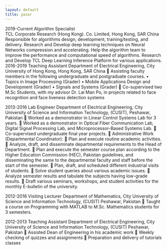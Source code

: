 ```yaml
---
layout: default
title: yasar
---
```



<div class="row">
 <div class="md-col-2 pull-left">
2019-Current	Algorithm Specialist </div>
 <div class="md-col-2 pull-right">
TCL Corporate Research (Hong Kong). Co. Limited, Hong Kong, SAR China
Responsible for algorithms design, development, training/testing, and delivery.
Research and Develop deep learning techniques on Neural Networks compression and accelerating.
Help the algorithm team to improve the performance and computational speed of algorithms.
Research and Develop TCL Deep Learning Inference Platform for various applications.
 </div>
</div>
2016-2019	Teaching Assistant 
 Department of Electrical Engineering, City University of Hong Kong, Hong Kong, SAR China
	Assisting faculty members in the following undergraduate and postgraduate courses.
•	Topics in Image Processing (Grader)
•	Mobile Applications Design and Development (Grader)
•	Signals and Systems (Grader)
	Co-supervised two M.Sc Students, with my advisor Dr. Lai Man Po, in projects related to face recognition and face liveness detection systems

2013-2016 	Lab Engineer
Department of Electrical Engineering, City University of Science and Information Technology, (CUSIT), Peshawar, Pakistan 
	Worked as a demonstrator in Linear Control Systems Lab for 3 years.
	Worked as a demonstrator in Optical Fiber Communication Lab, Digital Signal Processing Lab, and Microprocessor-Based Systems Lab.
	Co-supervised undergraduate final year projects.
	Administrative Work (Departmental Coordinator):
	Plan and execute routine academic activities.
	Analyze, draft, and disseminate departmental requirements to the Head of Department.
	Plan and execute the semester course plan according to the Higher Education Commission (HEC), Pakistan guidelines, and disseminating the same to the departmental faculty and staff before the start of the semester.
	Plan, draft, and scheduled different industrial visits of students.
	Solve student queries about various academic issues.
	Analyze semester results and tabulate the subjects having low-grade results.
	Draft various seminars, workshops, and student activities for the monthly E-bulletin of the university.

2012-2016 	Visiting Lecturer
Department of Mathematics, City University of Science and Information Technology, (CUSIT) Peshawar, Pakistan
	Taught a course on Programming with MATLAB to M.Sc. Mathematics students for 3 semesters.

2012-2013 	Teaching Assistant
 Department of Electrical Engineering, City University of Science and Information Technology, (CUSIT) Peshawar, Pakistan
	Assisted Dean of Engineering in his academic work
	Weekly checking of quizzes and assignments
	Preparation and delivery of tutorials classes


